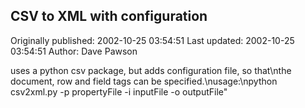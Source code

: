 ## CSV to XML with configuration

Originally published: 2002-10-25 03:54:51
Last updated: 2002-10-25 03:54:51
Author: Dave Pawson

uses a python csv package, but adds configuration file, so that\nthe document, row and field tags can be specified.\nusage:\npython csv2xml.py -p propertyFile -i inputFile -o outputFile"